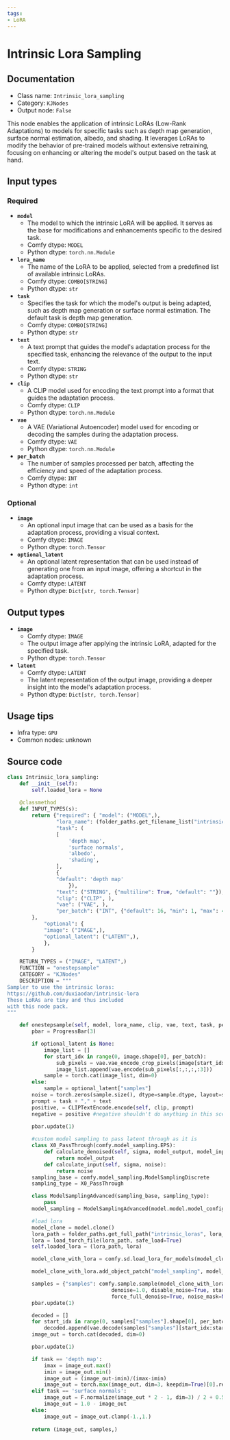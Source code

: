 ```yaml
---
tags:
- LoRA
---
```


# Intrinsic Lora Sampling
## Documentation
- Class name: `Intrinsic_lora_sampling`
- Category: `KJNodes`
- Output node: `False`

This node enables the application of intrinsic LoRAs (Low-Rank Adaptations) to models for specific tasks such as depth map generation, surface normal estimation, albedo, and shading. It leverages LoRAs to modify the behavior of pre-trained models without extensive retraining, focusing on enhancing or altering the model's output based on the task at hand.
## Input types
### Required
- **`model`**
    - The model to which the intrinsic LoRA will be applied. It serves as the base for modifications and enhancements specific to the desired task.
    - Comfy dtype: `MODEL`
    - Python dtype: `torch.nn.Module`
- **`lora_name`**
    - The name of the LoRA to be applied, selected from a predefined list of available intrinsic LoRAs.
    - Comfy dtype: `COMBO[STRING]`
    - Python dtype: `str`
- **`task`**
    - Specifies the task for which the model's output is being adapted, such as depth map generation or surface normal estimation. The default task is depth map generation.
    - Comfy dtype: `COMBO[STRING]`
    - Python dtype: `str`
- **`text`**
    - A text prompt that guides the model's adaptation process for the specified task, enhancing the relevance of the output to the input text.
    - Comfy dtype: `STRING`
    - Python dtype: `str`
- **`clip`**
    - A CLIP model used for encoding the text prompt into a format that guides the adaptation process.
    - Comfy dtype: `CLIP`
    - Python dtype: `torch.nn.Module`
- **`vae`**
    - A VAE (Variational Autoencoder) model used for encoding or decoding the samples during the adaptation process.
    - Comfy dtype: `VAE`
    - Python dtype: `torch.nn.Module`
- **`per_batch`**
    - The number of samples processed per batch, affecting the efficiency and speed of the adaptation process.
    - Comfy dtype: `INT`
    - Python dtype: `int`
### Optional
- **`image`**
    - An optional input image that can be used as a basis for the adaptation process, providing a visual context.
    - Comfy dtype: `IMAGE`
    - Python dtype: `torch.Tensor`
- **`optional_latent`**
    - An optional latent representation that can be used instead of generating one from an input image, offering a shortcut in the adaptation process.
    - Comfy dtype: `LATENT`
    - Python dtype: `Dict[str, torch.Tensor]`
## Output types
- **`image`**
    - Comfy dtype: `IMAGE`
    - The output image after applying the intrinsic LoRA, adapted for the specified task.
    - Python dtype: `torch.Tensor`
- **`latent`**
    - Comfy dtype: `LATENT`
    - The latent representation of the output image, providing a deeper insight into the model's adaptation process.
    - Python dtype: `Dict[str, torch.Tensor]`
## Usage tips
- Infra type: `GPU`
- Common nodes: unknown


## Source code
```python
class Intrinsic_lora_sampling:
    def __init__(self):
        self.loaded_lora = None
        
    @classmethod
    def INPUT_TYPES(s):
        return {"required": { "model": ("MODEL",),
                "lora_name": (folder_paths.get_filename_list("intrinsic_loras"), ),
                "task": (
                [   
                    'depth map',
                    'surface normals',
                    'albedo',
                    'shading',
                ],
                {
                "default": 'depth map'
                    }),
                "text": ("STRING", {"multiline": True, "default": ""}),
                "clip": ("CLIP", ),
                "vae": ("VAE", ),
                "per_batch": ("INT", {"default": 16, "min": 1, "max": 4096, "step": 1}),
        },
            "optional": {
            "image": ("IMAGE",),
            "optional_latent": ("LATENT",),
            },
        }

    RETURN_TYPES = ("IMAGE", "LATENT",)
    FUNCTION = "onestepsample"
    CATEGORY = "KJNodes"
    DESCRIPTION = """
Sampler to use the intrinsic loras:  
https://github.com/duxiaodan/intrinsic-lora  
These LoRAs are tiny and thus included  
with this node pack.
"""

    def onestepsample(self, model, lora_name, clip, vae, text, task, per_batch, image=None, optional_latent=None):
        pbar = ProgressBar(3)

        if optional_latent is None:
            image_list = []
            for start_idx in range(0, image.shape[0], per_batch):
                sub_pixels = vae.vae_encode_crop_pixels(image[start_idx:start_idx+per_batch])
                image_list.append(vae.encode(sub_pixels[:,:,:,:3]))
            sample = torch.cat(image_list, dim=0)
        else:
            sample = optional_latent["samples"]
        noise = torch.zeros(sample.size(), dtype=sample.dtype, layout=sample.layout, device="cpu")
        prompt = task + "," + text
        positive, = CLIPTextEncode.encode(self, clip, prompt)
        negative = positive #negative shouldn't do anything in this scenario

        pbar.update(1)
     
        #custom model sampling to pass latent through as it is
        class X0_PassThrough(comfy.model_sampling.EPS):
            def calculate_denoised(self, sigma, model_output, model_input):
                return model_output
            def calculate_input(self, sigma, noise):
                return noise
        sampling_base = comfy.model_sampling.ModelSamplingDiscrete
        sampling_type = X0_PassThrough

        class ModelSamplingAdvanced(sampling_base, sampling_type):
            pass
        model_sampling = ModelSamplingAdvanced(model.model.model_config)

        #load lora
        model_clone = model.clone()
        lora_path = folder_paths.get_full_path("intrinsic_loras", lora_name)        
        lora = load_torch_file(lora_path, safe_load=True)
        self.loaded_lora = (lora_path, lora)

        model_clone_with_lora = comfy.sd.load_lora_for_models(model_clone, None, lora, 1.0, 0)[0]

        model_clone_with_lora.add_object_patch("model_sampling", model_sampling)

        samples = {"samples": comfy.sample.sample(model_clone_with_lora, noise, 1, 1.0, "euler", "simple", positive, negative, sample,
                                  denoise=1.0, disable_noise=True, start_step=0, last_step=1,
                                  force_full_denoise=True, noise_mask=None, callback=None, disable_pbar=True, seed=None)}
        pbar.update(1)

        decoded = []
        for start_idx in range(0, samples["samples"].shape[0], per_batch):
            decoded.append(vae.decode(samples["samples"][start_idx:start_idx+per_batch]))
        image_out = torch.cat(decoded, dim=0)

        pbar.update(1)

        if task == 'depth map':
            imax = image_out.max()
            imin = image_out.min()
            image_out = (image_out-imin)/(imax-imin)
            image_out = torch.max(image_out, dim=3, keepdim=True)[0].repeat(1, 1, 1, 3)
        elif task == 'surface normals':
            image_out = F.normalize(image_out * 2 - 1, dim=3) / 2 + 0.5
            image_out = 1.0 - image_out
        else:
            image_out = image_out.clamp(-1.,1.)
            
        return (image_out, samples,)

```
